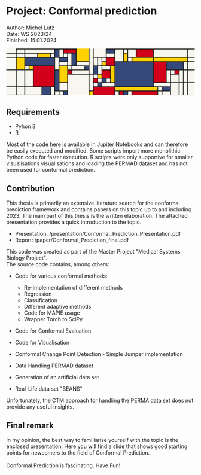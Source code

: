 # Project: Conformal prediction
Author: Michel Lutz \
Date: WS 2023/24 \
Finished: 15.01.2024

![image](mondrian.jpg)

## Requirements
- Pyhon 3
- R

Most of the code here is available in Jupiter Notebooks and can therefore be easily executed and modified. 
Some scripts import more monolithic Python code for faster execution. R scripts were only supportive for smaller visualisations
visualisations and loading the PERMAD dataset and has not been used for conformal prediction.
 

## Contribution
This thesis is primarily an extensive literature search for the conformal prediction framework and contains papers on this topic up to and including 2023. 
The main part of this thesis is the written elaboration.
The attached presentation provides a quick introduction to the topic.
- Presentation: /presentation/Conformal_Prediction_Presentation.pdf
- Report: /paper/Conformal_Prediction_final.pdf

This code was created as part of the Master Project "Medical Systems Biology Project". \
The source code contains, among others:
- Code for various conformal methods:
  - Re-implementation of different methods
  - Regression
  - Classification
  - Different adaptive methods
  - Code for MAPIE usage
  - Wrapper Torch to SciPy
- Code for Conformal Evaluation
- Code for Visualisation

- Conformal Change Point Detection - Simple Jumper implementation
- Data Handling PERMAD dataset
- Generation of an artificial data set
- Real-Life data set "BEANS"

Unfortunately, the CTM approach for handling the PERMA data set does not provide any useful insights.

## Final remark
In my opinion, the best way to familiarise yourself with the topic is the enclosed presentation. 
Here you will find a slide that shows good starting points for newcomers to the field of Conformal Prediction. 
\
\
Conformal Prediction is fascinating. Have Fun!


